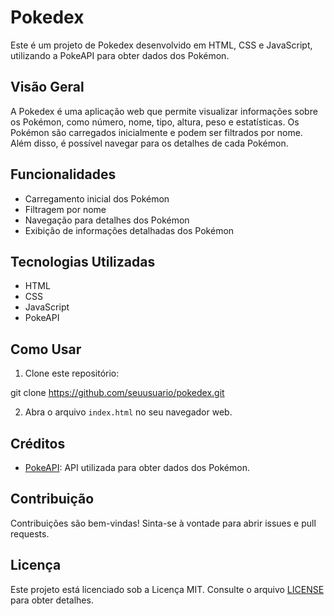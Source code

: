 # Pokedex

Este é um projeto de Pokedex desenvolvido em HTML, CSS e JavaScript, utilizando a PokeAPI para obter dados dos Pokémon.

## Visão Geral

A Pokedex é uma aplicação web que permite visualizar informações sobre os Pokémon, como número, nome, tipo, altura, peso e estatísticas. Os Pokémon são carregados inicialmente e podem ser filtrados por nome. Além disso, é possível navegar para os detalhes de cada Pokémon.

## Funcionalidades

- Carregamento inicial dos Pokémon
- Filtragem por nome
- Navegação para detalhes dos Pokémon
- Exibição de informações detalhadas dos Pokémon

## Tecnologias Utilizadas

- HTML
- CSS
- JavaScript
- PokeAPI

## Como Usar

1. Clone este repositório:

git clone https://github.com/seuusuario/pokedex.git


2. Abra o arquivo `index.html` no seu navegador web.

## Créditos

- [PokeAPI](https://pokeapi.co/): API utilizada para obter dados dos Pokémon.

## Contribuição

Contribuições são bem-vindas! Sinta-se à vontade para abrir issues e pull requests.

## Licença

Este projeto está licenciado sob a Licença MIT. Consulte o arquivo [LICENSE](LICENSE) para obter detalhes.
